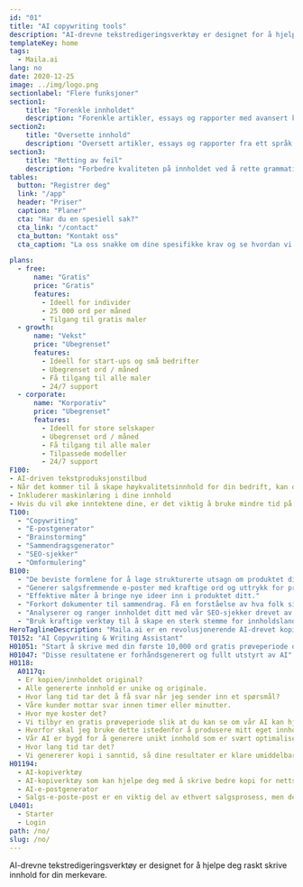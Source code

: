 ```yaml
---
id: "01"
title: "AI copywriting tools"
description: "AI-drevne tekstredigeringsverktøy er designet for å hjelpe deg raskt skrive innhold for din merkevare."
templateKey: home
tags:
  - Maila.ai
lang: no
date: 2020-12-25
image: ../img/logo.png
sectionlabel: "Flere funksjoner"
section1:
    title: "Forenkle innholdet"
    description: "Forenkle artikler, essays og rapporter med avansert kunstig intelligens."
section2:
    title: "Oversette innhold"
    description: "Oversett artikler, essays og rapporter fra ett språk til et annet."
section3:
    title: "Retting av feil"
    description: "Forbedre kvaliteten på innholdet ved å rette grammatiske feil, stavefeil og stilistiske feil."
tables:
  button: "Registrer deg"
  link: "/app"
  header: "Priser"
  caption: "Planer"
  cta: "Har du en spesiell sak?"
  cta_link: "/contact"
  cta_button: "Kontakt oss"
  cta_caption: "La oss snakke om dine spesifikke krav og se hvordan vi kan hjelpe deg."

plans:
  - free:
      name: "Gratis"
      price: "Gratis"
      features:
        - Ideell for individer
        - 25 000 ord per måned
        - Tilgang til gratis maler
  - growth:
      name: "Vekst"
      price: "Ubegrenset"
      features:
        - Ideell for start-ups og små bedrifter
        - Ubegrenset ord / måned
        - Få tilgang til alle maler
        - 24/7 support
  - corporate:
      name: "Korporativ"
      price: "Ubegrenset"
      features:
        - Ideell for store selskaper
        - Ubegrenset ord / måned
        - Få tilgang til alle maler
        - Tilpassede modeller
        - 24/7 support
F100:
- AI-driven tekstproduksjonstilbud
- Når det kommer til å skape høykvalitetsinnhold for din bedrift, kan det noen ganger være vanskelig å vite hvor du skal starte. Du kan ikke ha tid eller ressurser til å gjøre det selv, og å hyre en profesjonell skribent kan være dyrt. AI-drevne tekstproduksjonstilbud som kan hjelpe deg med å skape profesjonelt kvalitetsinnhold raskt og enkelt.
- Inkluderer maskinlæring i dine innhold
- Hvis du vil øke inntektene dine, er det viktig å bruke mindre tid på å oppdage og brainstorme, og mer tid på å produsere resultater. Maskinlæring kan hjelpe å forbedre kvaliteten og nøyaktigheten av ditt innhold. Ved å inkludere maskinlæringsalgoritmer i din redaksjonsprosess, kan du være trygg på at innholdet ditt er konsekvent med merkevaren din.
T100:
  - "Copywriting"
  - "E-postgenerator"
  - "Brainstorming"
  - "Sammendragsgenerator"
  - "SEO-sjekker"
  - "Omformulering"
B100:
  - "De beviste formlene for å lage strukturerte utsagn om produktet ditt."
  - "Generer salgsfremmende e-poster med kraftige ord og uttrykk for produktet ditt."
  - "Effektive måter å bringe nye ideer inn i produktet ditt."
  - "Forkort dokumenter til sammendrag. Få en forståelse av hva folk sier om forskjellige emner uten å bli overveldet."
  - "Analyserer og ranger innholdet ditt med vår SEO-sjekker drevet av AI"
  - "Bruk kraftige verktøy til å skape en sterk stemme for innholdslandingssiden din."
HeroTaglineDescription: "Maila.ai er en revolusjonerende AI-drevet kopierings- og skrivehjelpsplattform som lar deg lage profesjonell kvalitet innhold på noen få minutter."
T0152: "AI Copywriting & Writing Assistant"
H01051: "Start å skrive med din første 10,000 ord gratis prøveperiode og se om arbeidet ditt forbedrer seg."
H01047: "Disse resultatene er forhåndsgenerert og fullt utstyrt av AI"
H0118:
  A0117q:
  - Er kopien/innholdet original?
  - Alle genererte innhold er unike og originale.
  - Hvor lang tid tar det å få svar når jeg sender inn et spørsmål?
  - Våre kunder mottar svar innen timer eller minutter.
  - Hvor mye koster det?
  - Vi tilbyr en gratis prøveperiode slik at du kan se om vår AI kan hjelpe deg med å produsere godt innhold.
  - Hvorfor skal jeg bruke dette istedenfor å produsere mitt eget innhold?
  - Vår AI er bygd for å generere unikt innhold som er svært optimalisert for hver enkelt søkeord som du angir. Dette gir deg fleksibilitet i dine innholdsproduksjonsanstrengelser, slik at du kan fokusere på andre aspekter av din bedrift.
  - Hvor lang tid tar det?
  - Vi genererer kopi i sanntid, så dine resultater er klare umiddelbart. Som vår kopigenerasjonsmaskin er helt automatisert, tillater det oss også å skalere vår utgave etter dine behov.
H01194: 
  - AI-kopiverktøy
  - AI-kopiverktøy som kan hjelpe deg med å skrive bedre kopi for nettstedet eller markedsføringskampanjen din.
  - AI-e-postgenerator
  - Salgs-e-poste-post er en viktig del av ethvert salgsprosess, men de kan være vanskelige å skrive. Et AI-e-postverktøy kan hjelpe deg med å skrive salgs-e-poste-post som er mer effektive og mer sannsynlig å føre til salg.
L0401:
  - Starter
  - Login
path: /no/
slug: /no/
---
```



AI-drevne tekstredigeringsverktøy er designet for å hjelpe deg raskt skrive innhold for din merkevare.